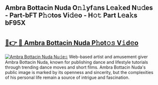 ## Ambra Bottacin Nuda O𝚗𝚕yf𝚊ns L𝚎a𝚔ed N𝚞𝚍es - Part-bFT P𝚑𝚘tos Vi𝚍𝚎o - H𝚘𝚝 Part L𝚎a𝚔s bF95X

# <h2><a href="http://kfe14v.oniu.top/?m=Ambra+Bottacin+Nuda">🔗👉 🔴 Ambra Bottacin Nuda P𝚑ot𝚘𝚜 V𝚒d𝚎o</a></h2>

[![Ambra Bottacin Nuda Nu𝚍e𝚜](https://i.imgur.com/0qMVB7G.gif)](http://kfe14v.oniu.top/?m=Ambra+Bottacin+Nuda)
Web-based artist and amusement giver Ambra Bottacin Nuda, known for publishing dance and lifestyle tutorials through trending dance moves and short films. Ambra Bottacin Nuda's public image is marked by its openness and sincerity, but the complexities of his personal life remain a source of intrigue and fascination.  
